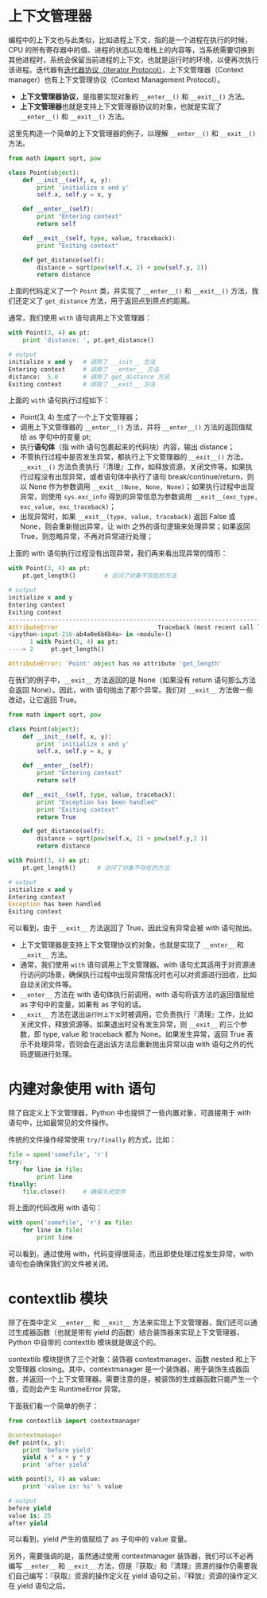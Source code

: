 # 上下文管理器

编程中的上下文也与此类似，比如进程上下文，指的是一个进程在执行的时候，CPU 的所有寄存器中的值、进程的状态以及堆栈上的内容等，当系统需要切换到其他进程时，系统会保留当前进程的上下文，也就是运行时的环境，以便再次执行该进程。迭代器有[迭代器协议（Iterator Protocol）](https://funhacks.gitbooks.io/explore-python/content/Advanced-Features/iterator.html)，上下文管理器（Context manager）也有上下文管理协议（Context Management Protocol）。

- **上下文管理器协议**，是指要实现对象的 `__enter__()` 和 `__exit__()` 方法。
- **上下文管理器**也就是支持上下文管理器协议的对象，也就是实现了 `__enter__()` 和 `__exit__()` 方法。

这里先构造一个简单的上下文管理器的例子，以理解 `__enter__()` 和 `__exit__()` 方法。

```python
from math import sqrt, pow

class Point(object):
    def __init__(self, x, y):
        print 'initialize x and y'
        self.x, self.y = x, y

    def __enter__(self):
        print "Entering context"
        return self

    def __exit__(self, type, value, traceback):
        print "Exiting context"

    def get_distance(self):
        distance = sqrt(pow(self.x, 2) + pow(self.y, 2))
        return distance
```

上面的代码定义了一个 `Point` 类，并实现了 `__enter__()` 和 `__exit__()` 方法，我们还定义了 `get_distance` 方法，用于返回点到原点的距离。

通常，我们使用 `with` 语句调用上下文管理器：

```python
with Point(3, 4) as pt:
    print 'distance: ', pt.get_distance()

# output
initialize x and y   # 调用了 __init__ 方法
Entering context     # 调用了 __enter__ 方法
distance:  5.0       # 调用了 get_distance 方法
Exiting context      # 调用了 __exit__ 方法
```

上面的 `with` 语句执行过程如下：

- Point(3, 4) 生成了一个上下文管理器；
- 调用上下文管理器的 `__enter__()` 方法，并将 `__enter__()` 方法的返回值赋给 as 字句中的变量 pt;
- 执行**语句体**（指 with 语句包裹起来的代码块）内容，输出 distance；
- 不管执行过程中是否发生异常，都执行上下文管理器的 `__exit__()` 方法。`__exit__()` 方法负责执行『清理』工作，如释放资源，关闭文件等。如果执行过程没有出现异常，或者语句体中执行了语句 break/continue/return，则以 None 作为参数调用 `__exit__(None, None, None)`；如果执行过程中出现异常，则使用 `sys.exc_info` 得到的异常信息为参数调用 `__exit__(exc_type, exc_value, exc_traceback)`；
- 出现异常时，如果 `__exit__(type, value, traceback)` 返回 False 或 None，则会重新抛出异常，让 with 之外的语句逻辑来处理异常；如果返回 True，则忽略异常，不再对异常进行处理；

上面的 with 语句执行过程没有出现异常，我们再来看出现异常的情形：

```python
with Point(3, 4) as pt:
    pt.get_length()        # 访问了对象不存在的方法

# output
initialize x and y
Entering context
Exiting context
---------------------------------------------------------------------------
AttributeError                            Traceback (most recent call last)
<ipython-input-216-ab4a0e6b6b4a> in <module>()
      1 with Point(3, 4) as pt:
----> 2     pt.get_length()

AttributeError: 'Point' object has no attribute 'get_length'
```

在我们的例子中，`__exit__` 方法返回的是 None（如果没有 return 语句那么方法会返回 None）。因此，with 语句抛出了那个异常。我们对 `__exit__` 方法做一些改动，让它返回 True。

```python
from math import sqrt, pow

class Point(object):
    def __init__(self, x, y):
        print 'initialize x and y'
        self.x, self.y = x, y

    def __enter__(self):
        print "Entering context"
        return self

    def __exit__(self, type, value, traceback):
        print "Exception has been handled"
        print "Exiting context"
        return True

    def get_distance(self):
        distance = sqrt(pow(self.x, 2) + pow(self.y,2 ))
        return distance

with Point(3, 4) as pt:
    pt.get_length()      # 访问了对象不存在的方法

# output
initialize x and y
Entering context
Exception has been handled
Exiting context
```

可以看到，由于 `__exit__` 方法返回了 True，因此没有异常会被 with 语句抛出。

- 上下文管理器是支持上下文管理协议的对象，也就是实现了 `__enter__` 和 `__exit__` 方法。
- 通常，我们使用 `with` 语句调用上下文管理器。with 语句尤其适用于对资源进行访问的场景，确保执行过程中出现异常情况时也可以对资源进行回收，比如自动关闭文件等。
- `__enter__` 方法在 with 语句体执行前调用，with 语句将该方法的返回值赋给 as 字句中的变量，如果有 as 字句的话。
- `__exit__` 方法在退出`运行时上下文`时被调用，它负责执行『清理』工作，比如关闭文件，释放资源等。如果退出时没有发生异常，则 `__exit__` 的三个参数，即 type, value 和 traceback 都为 None。如果发生异常，返回 True 表示不处理异常，否则会在退出该方法后重新抛出异常以由 with 语句之外的代码逻辑进行处理。

# 内建对象使用 with 语句

除了自定义上下文管理器，Python 中也提供了一些内置对象，可直接用于 with 语句中，比如最常见的文件操作。

传统的文件操作经常使用 `try/finally` 的方式，比如：

```python
file = open('somefile', 'r')
try:
    for line in file:
        print line
finally:
    file.close()     # 确保关闭文件
```

将上面的代码改用 with 语句：

```python
with open('somefile', 'r') as file:
    for line in file:
        print line
```

可以看到，通过使用 with，代码变得很简洁，而且即使处理过程发生异常，with 语句也会确保我们的文件被关闭。

# contextlib 模块

除了在类中定义 `__enter__` 和 `__exit__` 方法来实现上下文管理器，我们还可以通过生成器函数（也就是带有 yield 的函数）结合装饰器来实现上下文管理器，Python 中自带的 contextlib 模块就是做这个的。

contextlib 模块提供了三个对象：装饰器 contextmanager、函数 nested 和上下文管理器 closing。其中，contextmanager 是一个装饰器，用于装饰生成器函数，并返回一个上下文管理器。需要注意的是，被装饰的生成器函数只能产生一个值，否则会产生 RuntimeError 异常。

下面我们看一个简单的例子：

```python
from contextlib import contextmanager

@contextmanager
def point(x, y):
    print 'before yield'
    yield x * x + y * y
    print 'after yield'

with point(3, 4) as value:
    print 'value is: %s' % value

# output
before yield
value is: 25
after yield
```

可以看到，yield 产生的值赋给了 as 子句中的 value 变量。

另外，需要强调的是，虽然通过使用 contextmanager 装饰器，我们可以不必再编写 `__enter__` 和 `__exit__` 方法，但是『获取』和『清理』资源的操作仍需要我们自己编写：『获取』资源的操作定义在 yield 语句之前，『释放』资源的操作定义在 yield 语句之后。
